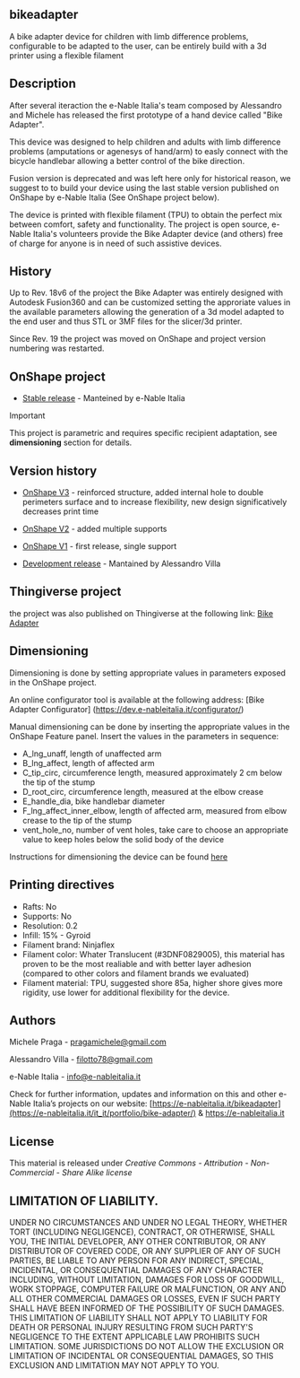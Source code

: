 ## bikeadapter

A bike adapter device for children with limb difference problems, configurable to be adapted to the user, can be entirely build with a 3d printer using a flexible filament

## Description

After several iteraction the e-Nable Italia's team composed by Alessandro and Michele has released the first prototype of a hand device called "Bike Adapter".

This device was designed to help children and adults with limb difference problems (amputations or agenesys of hand/arm) to easly connect with the bicycle handlebar allowing a better control of the bike direction.

Fusion version is deprecated and was left here only for historical reason, we suggest to to build your device using the last stable version published on OnShape by e-Nable Italia (See OnShape project below).

The device is printed with flexible filament (TPU) to obtain the perfect mix between comfort, safety and functionality.
The project is open source, e-Nable Italia's volunteers provide the Bike Adapter device (and others) free of charge for anyone is in need of such assistive devices.

## History

Up to Rev. 18v6 of the project the Bike Adapter was entirely designed with Autodesk Fusion360 and can be customized setting the approriate values in the available parameters allowing the generation of a 3d model adapted to the end user and thus STL or 3MF files for the slicer/3d printer.

Since Rev. 19 the project was moved on OnShape and project version numbering was restarted.

## OnShape project

* [Stable release](https://cad.onshape.com/documents/ca8363f0e231780e668e998b/w/a26bb6ec5623c8082f0c169f/e/3e5b5222f11b40dd3fc85b5d) - Manteined by e-Nable Italia

> [!IMPORTANT]
> This project is parametric and requires specific recipient adaptation, see **dimensioning** section for details.


## Version history

* [OnShape V3](https://cad.onshape.com/documents/ca8363f0e231780e668e998b/w/a26bb6ec5623c8082f0c169f/e/3e5b5222f11b40dd3fc85b5d) - reinforced structure, added internal hole to double perimeters surface and to increase flexibility, new design significatively decreases print time
* [OnShape V2](https://cad.onshape.com/documents/5b587ad656e9d002f8e6bad6/w/de2c6c2802ab923db649ef32/e/ab629266e0f6758e30a87845) - added multiple supports
* [OnShape V1](https://cad.onshape.com/documents/46a4c4172ddd04c75d593001/w/5926f7823c4074041b5158a1/e/589555b9dba7eac6af07f0b4) - first release, single support

* [Development release](https://cad.onshape.com/documents/e225086690158d5a937bf9fe/w/4021bf2bfacdceba3b1f0556/e/9dfe74fe60fd68384dbb2f50) - Mantained by Alessandro Villa

## Thingiverse project

the project was also published on Thingiverse at the following link: [Bike Adapter](https://www.thingiverse.com/thing:5422603)

## Dimensioning

Dimensioning is done by setting appropriate values in parameters exposed in the OnShape project.

An online configurator tool is available at the following address: [Bike Adapter Configurator] (https://dev.e-nableitalia.it/configurator/)

Manual dimensioning can be done by inserting the appropriate values in the OnShape Feature panel.
Insert the values in the parameters in sequence:
* A_lng_unaff, length of unaffected arm
* B_lng_affect, length of affected arm
* C_tip_circ, circumference length, measured approximately 2 cm below the tip of the stump
* D_root_circ, circumference length, measured at the elbow crease
* E_handle_dia, bike handlebar diameter
* F_lng_affect_inner_elbow, length of affected arm, measured from elbow crease to the tip of the stump
* vent_hole_no, number of vent holes, take care to choose an appropriate value to keep holes below the solid body of the device

Instructions for dimensioning the device can be found [here](https://e-nableitalia.it/en/dimensionamento-bike-adapter/)

## Printing directives

* Rafts: No 
* Supports: No 
* Resolution: 0.2 
* Infill: 15% - Gyroid
* Filament brand: Ninjaflex 
* Filament color: Whater Translucent (#3DNF0829005), this material has proven to be the most realiable and with better layer adhesion (compared to other colors and filament brands we evaluated)
* Filament material: TPU, suggested shore 85a, higher shore gives more rigidity, use lower for additional flexibility for the device.

## Authors

Michele Praga - pragamichele@gmail.com

Alessandro Villa - filotto78@gmail.com

e-Nable Italia - info@e-nableitalia.it 

Check for further information, updates and information on this and other e-Nable Italia’s projects on our website: [https://e-nableitalia.it/bikeadapter](https://e-nableitalia.it/it_it/portfolio/bike-adapter/) & https://e-nableitalia.it

## License

This material is released under *Creative Commons - Attribution - Non-Commercial - Share Alike license*

## LIMITATION OF LIABILITY.

UNDER NO CIRCUMSTANCES AND UNDER NO LEGAL THEORY, WHETHER TORT (INCLUDING NEGLIGENCE), CONTRACT, OR OTHERWISE, SHALL YOU, THE INITIAL DEVELOPER, ANY OTHER CONTRIBUTOR, OR ANY DISTRIBUTOR OF COVERED CODE, OR ANY SUPPLIER OF ANY OF SUCH PARTIES, BE LIABLE TO ANY PERSON FOR ANY INDIRECT, SPECIAL, INCIDENTAL, OR CONSEQUENTIAL DAMAGES OF ANY CHARACTER INCLUDING, WITHOUT LIMITATION, DAMAGES FOR LOSS OF GOODWILL, WORK STOPPAGE, COMPUTER FAILURE OR MALFUNCTION, OR ANY AND ALL OTHER COMMERCIAL DAMAGES OR LOSSES, EVEN IF SUCH PARTY SHALL HAVE BEEN INFORMED OF THE POSSIBILITY OF SUCH DAMAGES. THIS LIMITATION OF LIABILITY SHALL NOT APPLY TO LIABILITY FOR DEATH OR PERSONAL INJURY RESULTING FROM SUCH PARTY'S NEGLIGENCE TO THE EXTENT APPLICABLE LAW PROHIBITS SUCH LIMITATION. SOME JURISDICTIONS DO NOT ALLOW THE EXCLUSION OR LIMITATION OF INCIDENTAL OR CONSEQUENTIAL DAMAGES, SO THIS EXCLUSION AND LIMITATION MAY NOT APPLY TO YOU.

